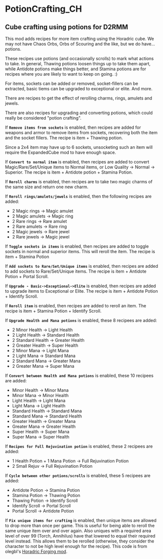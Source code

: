 # PotionCrafting_CH

## Cube crafting using potions for D2RMM

This mod adds recipes for more item crafting using the Horadric cube.
We may not have Chaos Orbs, Orbs of Scouring and the like, but we do have... potions.

These recipes use potions (and occasionally scrolls) to mark what actions to take.
In general, Thawing potions loosen things up to take them apart, while Antidote potions make things better,
and Stamina potions are for recipes where you are likely to want to keep on going. :)

For items, sockets can be added or removed, socket-fillers can be extracted, basic tiems can be upgraded to exceptional or elite. And more.

There are recipes to get the effect of rerolling charms, rings, amulets and jewels.

There are also recipes for upgrading and converting potions, which could really be considered "potion crafting".

If __`Remove items from sockets`__ is enabled, then recipes are added for weapons and armor to remove items from sockets,
recovering both the item and the socket fillers.
The recipe is item + Thawing potion.

Since a 2x4 item may have up to 6 sockets, unsocketing such an item will require the ExpandedCube mod to have enough space.

If __`Convert to normal item`__ is enabled, then recipes are added to convert Magic/Rare/Set/Unique items to Normal items,
or Low Quality -> Normal -> Superior.
The recipe is item + Antidote potion + Stamina Potion.

If __`Reroll charms`__ is enabled, then recipes are to take two magic charms of the same size and return one new charm.

If __`Reroll rings/amulets/jewels`__ is enabled, then the following recipes are added:

- 2 Magic rings -> Magic amulet
- 2 Magic amulets -> Magic ring
- 2 Rare rings -> Rare amulet
- 2 Rare amulets -> Rare ring
- 2 Magic jewels -> Rare jewel
- 2 Rare jewels -> Magic jewel

If __`Toggle sockets in items`__ is enabled, then recipes are added to toggle sockets in normal and superior items.
This will reroll the item. The recipe is item + Stamina Potion

If __`Add sockets to Rare/Set/Unique items`__ is enabled, then recipes are added to add sockets to Rare/Set/Unique items.
The recipe is item + Antidote Potion + Portal Scroll.

If __`Upgrade - Basic->Exceptional->Elite`__ is enabled, then recipes are added to
upgrade items to Exceptional or Elite.
The recipe is item + Antidote Potion + Identify Scroll.

If __`Reroll item`__ is enabled, then recipes are added to reroll an item.
The recipe is item + Stamina Potion + Identify Scroll.

If __`Upgrade Health and Mana potions`__ is enabled, these 8 recipees are added:

- 2 Minor Health -> Light Health
- 2 Light Health -> Standard Health
- 2 Standard Health -> Greater Health
- 2 Greater Health -> Super Health
- 2 Minor Mana -> Light Mana
- 2 Light Mana -> Standard Mana
- 2 Standard Mana -> Greater Mana
- 2 Greater Mana -> Super Mana

If __`Convert between Health and Mana potions`__ is enabled, these 10 recipees are added:

- Minor Health -> Minor Mana
- Minor Mana -> Minor Health
- Light Health -> Light Mana
- Light Mana -> Light Health
- Standard Health -> Standard Mana
- Standard Mana -> Standard Health
- Greater Health -> Greater Mana
- Greater Mana -> Greater Health
- Super Health -> Super Mana
- Super Mana -> Super Health

If __`Recipes for Full Rejuvination potion`__ is enabled, these 2 recipees are added:

- 1 Health Potion + 1 Mana Potion -> Full Rejuvination Potion
- 2 Small Rejuv -> Full Rejuvination Potion

If __`Cycle between other potions/scrolls`__ is enabled, these 5 recipees are added:

- Antidote Potion -> Stamina Potion
- Stamina Potion -> Thawing Potion
- Thawing Potion -> Identify Scroll
- Identify Scroll -> Portal Scroll
- Portal Scroll -> Antidote Potion

If __`Fix unique items for crafting`__ is enabled, then unique items are allowed to drop more than once per game.
This is useful for being able to reroll the same unique item over and over again. 
Also uniques with a required area level of over 99 (Torch, Annihilus) have that lowered to equal their required level instead.
This allows them to be rerolled (otherwise, they consider the character to not be high level enough for the recipe).
This code is from olegbl's [Horadric Forging mod](https://www.nexusmods.com/diablo2resurrected/mods/229).
